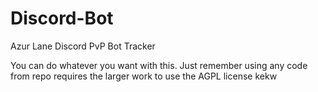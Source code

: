 # Discord-Bot
Azur Lane Discord PvP Bot Tracker

You can do whatever you want with this. Just remember using any code from repo requires the larger work to use the AGPL license kekw
